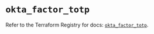 # `okta_factor_totp`

Refer to the Terraform Registry for docs: [`okta_factor_totp`](https://registry.terraform.io/providers/okta/okta/4.19.0/docs/resources/factor_totp).
